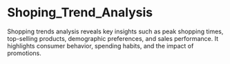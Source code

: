 # Shoping_Trend_Analysis
Shopping trends analysis reveals key insights such as peak shopping times, top-selling products, demographic preferences, and sales performance. It highlights consumer behavior, spending habits, and the impact of promotions.
